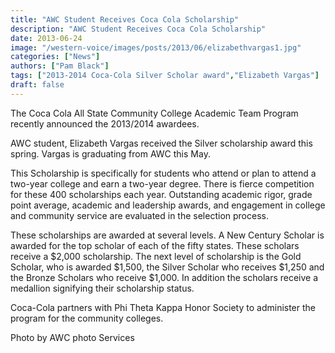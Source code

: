 ```yaml
---
title: "AWC Student Receives Coca Cola Scholarship"
description: "AWC Student Receives Coca Cola Scholarship"
date: 2013-06-24
image: "/western-voice/images/posts/2013/06/elizabethvargas1.jpg"
categories: ["News"]
authors: ["Pam Black"]
tags: ["2013-2014 Coca-Cola Silver Scholar award","Elizabeth Vargas"]
draft: false
---
```

The Coca Cola All State Community College Academic Team Program recently announced the 2013/2014 awardees.

AWC student, Elizabeth Vargas received the Silver scholarship award this spring. Vargas is graduating from AWC this May.

This Scholarship is specifically for students who attend or plan to attend a two-year college and earn a two-year degree. There is fierce competition for these 400 scholarships each year. Outstanding academic rigor, grade point average, academic and leadership awards, and engagement in college and community service are evaluated in the selection process.

These scholarships are awarded at several levels. A New Century Scholar is awarded for the top scholar of each of the fifty states. These scholars receive a $2,000 scholarship. The next level of scholarship is the Gold Scholar, who is awarded $1,500, the Silver Scholar who receives $1,250 and the Bronze Scholars who receive $1,000. In addition the scholars receive a medallion signifying their scholarship status.

Coca-Cola partners with Phi Theta Kappa Honor Society to administer the program for the community colleges.

Photo by AWC photo Services